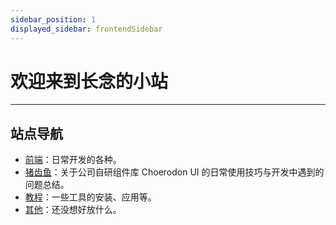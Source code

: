 ```yaml
---
sidebar_position: 1
displayed_sidebar: frontendSidebar
---
```


# 欢迎来到长念的小站
---

## 站点导航

- [前端](./front-end/intro.md)：日常开发的各种。
- [猪齿鱼](./c7n/intro.md)：关于公司自研组件库 Choerodon UI 的日常使用技巧与开发中遇到的问题总结。
- [教程](./tutorial/intro.md)：一些工具的安装、应用等。
- [其他](./other/intro)：还没想好放什么。

